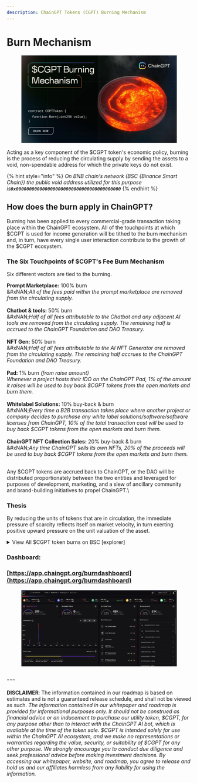 ```yaml
---
description: ChainGPT Tokens (CGPT) Burning Mechanism
---
```


# Burn Mechanism

<figure><img src="../../.gitbook/assets/cgpt_tokenBurn_000.jpg" alt=""><figcaption></figcaption></figure>

Acting as a key component of the $CGPT token's economic policy, burning is the process of reducing the circulating supply by sending the assets to a void, non-spendable address for which the private keys do not exist.

{% hint style="info" %}
_On BNB chain's network (BSC {Binance Smart Chain}) the public void address utilized for this purpose i&#x73;**`0x0000000000000000000000000000000000000000`**_
{% endhint %}

## How does the burn apply in ChainGPT?

Burning has been applied to every commercial-grade transaction taking place within the ChainGPT ecosystem. All of the touchpoints at which $CGPT is used for income generation will be tithed to the burn mechanism and, in turn, have every single user interaction contribute to the growth of the $CGPT ecosystem.&#x20;

### The Six Touchpoints of $CGPT's Fee Burn Mechanism

Six different vectors are tied to the burning.&#x20;

**Prompt Marketplace:** 100% burn \
&#xNAN;_&#x41;ll of the fees paid within the prompt marketplace are removed from the circulating supply._\
\
**Chatbot & tools:** 50% burn \
&#xNAN;_&#x48;alf of all fees attributable to the Chatbot and any adjacent AI tools are removed from the circulating supply. The remaining half is accrued to the ChainGPT Foundation and DAO Treasury._\
\
**NFT Gen:** 50% burn \
&#xNAN;_&#x48;alf of all fees attributable to the AI NFT Generator are removed from the circulating supply. The remaining half accrues to the ChainGPT Foundation and DAO Treasury._\
\
**Pad:** 1% burn _(from raise amount)_  \
_Whenever a project hosts their IDO on the ChainGPT Pad, 1% of the amount it raises will be used to buy back $CGPT tokens from the open markets and burn them._\
\
**Whitelabel Solutions:** 10% buy-back & burn \
&#xNAN;_&#x45;very time a B2B transaction takes place where another project or company decides to purchase any white label solutions/software/software licenses from ChainGPT, 10% of the total transaction cost will be used to buy back $CGPT tokens from the open markets and burn them._ \
\
**ChainGPT NFT Collection Sales:** 20% buy-back & burn\
&#xNAN;_&#x41;ny time ChainGPT sells its own NFTs, 20% of the proceeds will be used to buy back $CGPT tokens from the open markets and burn them._

\
Any $CGPT tokens are accrued back to ChainGPT, or the DAO will be distributed proportionately between the two entities and leveraged for purposes of development, marketing, and a slew of ancillary community and brand-building initiatives to propel ChainGPT.\


### Thesis

By reducing the units of tokens that are in circulation, the immediate pressure of scarcity reflects itself on market velocity, in turn exerting positive upward pressure on the unit valuation of the asset.

<details>

<summary>View All $CGPT token burns on BSC [explorer]</summary>

To view all previous $CGPT burn events on BSC's on-chain explorer, use the link provided below:&#x20;

[https://bscscan.com/token/0x9840652dc04fb9db2c43853633f0f62be6f00f98?a=0x0000000000000000000000000000000000000000](https://bscscan.com/token/0x9840652dc04fb9db2c43853633f0f62be6f00f98?a=0x0000000000000000000000000000000000000000)

</details>

### Dashboard:

### [https://app.chaingpt.org/burndashboard](https://app.chaingpt.org/burndashboard)

<figure><img src="../../.gitbook/assets/image (16).png" alt=""><figcaption></figcaption></figure>

### &#x20;---

**DISCLAIMER**: The information contained in our roadmap is based on estimates and is not a guaranteed release schedule, and shall not be viewed as such.  _The information contained in our whitepaper and roadmap is provided for informational purposes only. It should not be construed as financial advice or an inducement to purchase our utility token, $CGPT, for any purpose other than to interact with the ChainGPT AI bot, which is available at the time of the token sale. $CGPT is intended solely for use within the ChainGPT AI ecosystem, and we make no representations or warranties regarding the value, security, or suitability of $CGPT for any other purpose. We strongly encourage you to conduct due diligence and seek professional advice before making investment decisions. By accessing our whitepaper, website, and roadmap, you agree to release and hold us and our affiliates harmless from any liability for using the information._&#x20;
